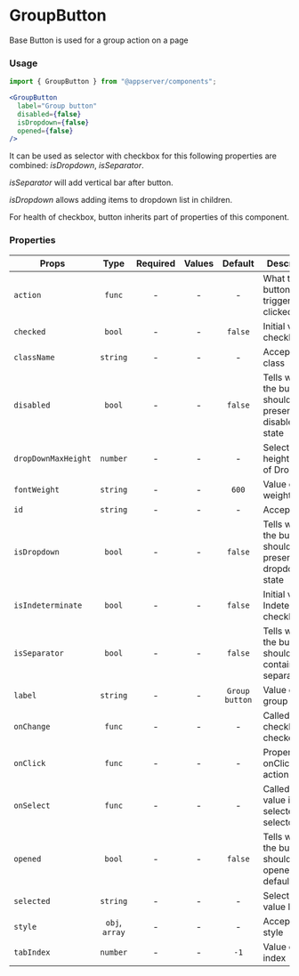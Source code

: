 # GroupButton

Base Button is used for a group action on a page

### Usage

```js
import { GroupButton } from "@appserver/components";
```

```jsx
<GroupButton
  label="Group button"
  disabled={false}
  isDropdown={false}
  opened={false}
/>
```

It can be used as selector with checkbox for this following properties are combined: _isDropdown_, _isSeparator_.

_isSeparator_ will add vertical bar after button.

_isDropdown_ allows adding items to dropdown list in children.

For health of checkbox, button inherits part of properties of this component.

### Properties

| Props               |      Type      | Required | Values |    Default     | Description                                           |
| ------------------- | :------------: | :------: | :----: | :------------: | ----------------------------------------------------- |
| `action`            |     `func`     |    -     |   -    |       -        | What the button will trigger when clicked             |
| `checked`           |     `bool`     |    -     |   -    |    `false`     | Initial value of checkbox                             |
| `className`         |    `string`    |    -     |   -    |       -        | Accepts class                                         |
| `disabled`          |     `bool`     |    -     |   -    |    `false`     | Tells when the button should present a disabled state |
| `dropDownMaxHeight` |    `number`    |    -     |   -    |       -        | Selected height value of DropDown                     |
| `fontWeight`        |    `string`    |    -     |   -    |     `600`      | Value of font weight                                  |
| `id`                |    `string`    |    -     |   -    |       -        | Accepts id                                            |
| `isDropdown`        |     `bool`     |    -     |   -    |    `false`     | Tells when the button should present a dropdown state |
| `isIndeterminate`   |     `bool`     |    -     |   -    |    `false`     | Initial value of Indeterminate checkbox               |
| `isSeparator`       |     `bool`     |    -     |   -    |    `false`     | Tells when the button should contain separator        |
| `label`             |    `string`    |    -     |   -    | `Group button` | Value of the group button                             |
| `onChange`          |     `func`     |    -     |   -    |       -        | Called when checkbox is checked                       |
| `onClick`           |     `func`     |    -     |   -    |       -        | Property for onClick action                           |
| `onSelect`          |     `func`     |    -     |   -    |       -        | Called when value is selected in selector             |
| `opened`            |     `bool`     |    -     |   -    |    `false`     | Tells when the button should be opened by default     |
| `selected`          |    `string`    |    -     |   -    |       -        | Selected value label                                  |
| `style`             | `obj`, `array` |    -     |   -    |       -        | Accepts css style                                     |
| `tabIndex`          |    `number`    |    -     |   -    |      `-1`      | Value of tab index                                    |
